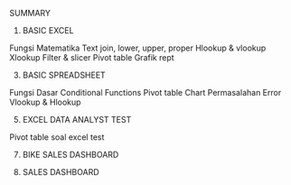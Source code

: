 SUMMARY

1. BASIC EXCEL

Fungsi Matematika
Text join, lower, upper, proper
Hlookup & vlookup
Xlookup
Filter & slicer
Pivot table
Grafik rept

3. BASIC SPREADSHEET

Fungsi Dasar
Conditional Functions
Pivot table
Chart
Permasalahan Error
Vlookup & Hlookup

5. EXCEL DATA ANALYST TEST

Pivot table
soal excel test

7. BIKE SALES DASHBOARD

9. SALES DASHBOARD

